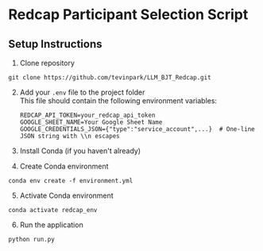 # Redcap Participant Selection Script

## Setup Instructions
1. Clone repository
```
git clone https://github.com/tevinpark/LLM_BJT_Redcap.git
```
2. Add your `.env` file to the project folder  
   This file should contain the following environment variables:

   ```env
   REDCAP_API_TOKEN=your_redcap_api_token
   GOOGLE_SHEET_NAME=Your Google Sheet Name
   GOOGLE_CREDENTIALS_JSON={"type":"service_account",...}  # One-line JSON string with \\n escapes
3. Install Conda (if you haven't already)
4. Create Conda environment
```
conda env create -f environment.yml
```
5. Activate Conda environment
```
conda activate redcap_env
```
6. Run the application
```
python run.py
```